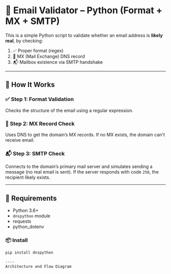 # 📧 Email Validator – Python (Format + MX + SMTP)

This is a simple Python script to validate whether an email address is **likely real**, by checking:

1. ✅ Proper format (regex)
2. 📡 MX (Mail Exchange) DNS record
3. 📬 Mailbox existence via SMTP handshake


---

## 🚀 How It Works

### ✅ Step 1: Format Validation
Checks the structure of the email using a regular expression.

### 📡 Step 2: MX Record Check
Uses DNS to get the domain’s MX records. If no MX exists, the domain can't receive email.

### 📬 Step 3: SMTP Check
Connects to the domain’s primary mail server and simulates sending a message (no real email is sent). If the server responds with code `250`, the recipient likely exists.

---

## 🔧 Requirements

- Python 3.6+
- `dnspython` module
- requests
- python_dotenv

### 📦 Install

```bash
pip install dnspython

----
Architecture and Flow Diagram 



